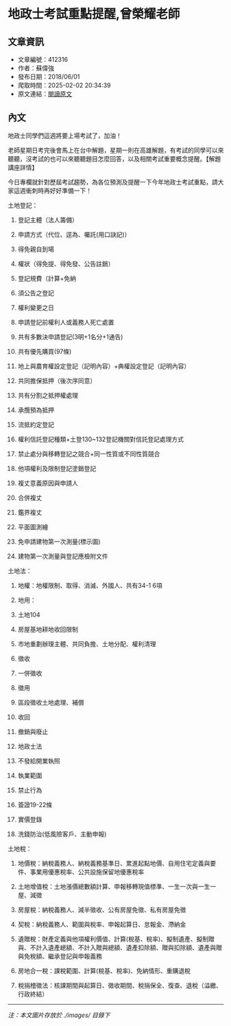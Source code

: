 # 地政士考試重點提醒,曾榮耀老師

## 文章資訊
- 文章編號：412316
- 作者：蘇偉強
- 發布日期：2018/06/01
- 爬取時間：2025-02-02 20:34:39
- 原文連結：[閱讀原文](https://real-estate.get.com.tw/Columns/detail.aspx?no=412316)

## 內文
地政士同學們這週將要上場考試了，加油！

老師星期日考完後會馬上在台中解題，星期一則在高雄解題，有考試的同學可以來聽聽，沒考試的也可以來聽聽題目怎麼回答，以及相關考試重要概念提醒。【解題講座詳情】

今日專欄就針對歷屆考試趨勢，為各位預測及提醒一下今年地政士考試重點，請大家這週衝刺時再好好準備一下！

土地登記：

1. 登記主體（法人籌備）

2. 申請方式（代位、逕為、囑託(用口訣記)）

3. 得免親自到場

4. 權狀（得免提、得免發、公告註銷）

5. 登記規費（計算+免納

6. 須公告之登記

7. 權利變更之日

8. 申請登記前權利人或義務人死亡處置

9. 共有多數決申請登記(3明+1名分+1通告)

10. 共有優先購買(97條)

11. 地上與農育權設定登記（記明內容）+典權設定登記（記明內容）

12. 共同擔保抵押（後次序同意）

13. 共有分割之抵押權處理

14. 承攬預為抵押

15. 流抵約定登記

16. 權利信託登記種類+土登130~132登記機關對信託登記處理方式

17. 禁止處分與移轉登記之競合+同一性質或不同性質競合

18. 他項權利及限制登記塗銷登記

19. 複丈意義原因與申請人

20. 合併複丈

21. 鑑界複丈

22. 平面圖測繪

23. 免申請建物第一次測量(標示圖)

24. 建物第一次測量與登記應檢附文件

土地法：

1. 地權：地權限制、取得、消滅、外國人、共有34-1 6項

2. 地用：

1. 土地104

2. 房屋基地耕地收回限制

3. 市地重劃辦理主體、共同負擔、土地分配、權利清理

3. 徵收

1. 一併徵收

2. 徵用

3. 區段徵收土地處理、補償

4. 收回

5. 撤銷與廢止

4. 地政士法

1. 不發給開業執照

2. 執業範圍

3. 禁止行為

4. 簽證19-22條

5. 實價登錄

6. 洗錢防治(低風險客戶、主動申報)

土地稅：

1. 地價稅：納稅義務人、納稅義務基準日、累進起點地價、自用住宅定義與要件、事業用優惠稅率、公共設施保留地優惠稅率

2. 土地增值稅：土地漲價總數額計算、申報移轉現值標準、一生一次與一生一屋、減徵

3. 房屋稅：納稅義務人、減半徵收、公有房屋免徵、私有房屋免徵

4. 契稅：納稅義務人、範圍與稅率、申報起算日、怠報金、滯納金

5. 遺贈稅：財產定義與他項權利價值、計算(稅基、稅率)、擬制遺產、擬制贈與、不計入遺產總額、不計入贈與總額、遺產扣除額、贈與扣除額、遺產與贈與免稅額、繼承登記與申報義務

6. 房地合一稅：課稅範圍、計算(稅基、稅率)、免納情形、重購退稅

7. 稅捐稽徵法：核課期間與起算日、徵收期間、稅捐保全、復查、退稅（溢繳、行政終結）

---
*注：本文圖片存放於 ./images/ 目錄下*
